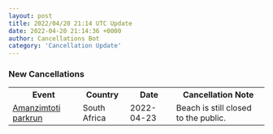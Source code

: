 ```yaml
---
layout: post
title: 2022/04/20 21:14 UTC Update
date: 2022-04-20 21:14:36 +0000
author: Cancellations Bot
category: 'Cancellation Update'
---
```


<h3>New Cancellations</h3>
<div class='hscrollable'>
<table style='width: 100%'>
    <tr>
        <th>Event</th>
        <th>Country</th>
        <th>Date</th>
        <th>Cancellation Note</th>
    </tr>
    <tr>
        <td><a href="https://www.parkrun.co.za/amanzimtoti">Amanzimtoti parkrun</a></td>
        <td>South Africa</td>
        <td>2022-04-23</td>
        <td>Beach is still closed to the public.</td>
    </tr>
</table>
</div>
